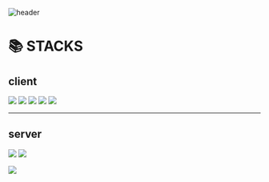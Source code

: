 ![header](https://capsule-render.vercel.app/api?type=waving&color=auto&height=300&section=header&text=Pro%20File&fontSize=90)

# 📚 STACKS

## client

<img src="https://img.shields.io/badge/TypeScript-3178C6?style=flat-square&logo=TypeScript&logoColor=white"/></a>
<img src="https://img.shields.io/badge/Javascript-F7DF1E?style=flat-square&logo=Javascript&logoColor=white"/></a>
<img src="https://img.shields.io/badge/React-61DAFB?style=flat-square&logo=React&logoColor=white"/></a>
<img src="https://img.shields.io/badge/HTML-E34F26?style=flat-square&logo=Html5&logoColor=white"/></a>
<img src="https://img.shields.io/badge/CSS-1572B6?style=flat-square&logo=CSS3&logoColor=white"/></a>
<!-- <img src="https://img.shields.io/badge/Storybook-FF4785?style=flat-square&logo=Storybook&logoColor=white"/></a>
<img src="https://img.shields.io/badge/Redux-764ABC?style=flat-square&logo=Redux&logoColor=white"/></a>
 -->
---

## server

<img src="https://img.shields.io/badge/Node.js-339933?style=flat-square&logo=Node.js&logoColor=white"/></a>
<img src="https://img.shields.io/badge/Express-000000?style=flat-square&logo=Express&logoColor=white"/></a>
<!-- <img src="https://img.shields.io/badge/MongoDB-47A248?style=flat-square&logo=MongoDB&logoColor=white"/></a> -->
<img src="https://img.shields.io/badge/MySQL-4479A1?style=flat-square&logo=Mysql&logoColor=white"/></a>
<!-- <img src="https://img.shields.io/badge/LINUX-FCC624?style=flat-square&logo=LINUX&logoColor=white"/></a>
<img src="https://img.shields.io/badge/firebase-FFCA28?style=flat-square&logo=firebase&logoColor=white"/></a>
<img src="https://img.shields.io/badge/GIT-F05537?style=flat-square&logo=GIT&logoColor=white"/></a>
<img src="https://img.shields.io/badge/GitHub-181717?style=flat-square&logo=GitHub&logoColor=white"/></a>
<img src="https://img.shields.io/badge/Sequelize-52B0E7?style=flat-square&logo=Sequelize&logoColor=white"/></a> -->
